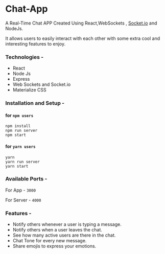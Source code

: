 # Chat-App

A Real-Time Chat APP Created Using React,WebSockets , [Socket.io](https://socket.io/ "socket.io library") and NodeJs.

It allows users to easily interact with each other with some extra cool and interesting features to enjoy.

### Technologies -

- React
- Node Js
- Express
- Web Sockets and Socket.io
- Materialize CSS

### Installation and Setup -

#### for `npm users`
```
npm install
npm run server
npm start
```

#### for `yarn users`
```
yarn
yarn run server
yarn start
```

### Available Ports -
For App - `3000`

For Server - `4000` 

### Features -

- Notify others whenever a user is typing a message.
- Notify others when a user leaves the chat.
- See how many active users are there in the chat.
- Chat Tone for every new message.
- Share emojis to express your emotions.
